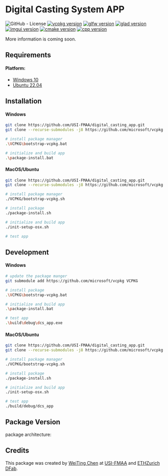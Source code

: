 # **Digital Casting System APP**

![GitHub - License](https://img.shields.io/badge/License-MIT-black.svg)
[![vcpkg version](https://img.shields.io/badge/vcpkg-lastest-white)]()
[![glfw version](https://img.shields.io/badge/glfw-3.3.9-black)](https://github.com/glfw/glfw)
[![glad version](https://img.shields.io/badge/glad-0.1.36-white)](https://github.com/Dav1dde/glad?tab=readme-ov-file)
[![imgui version](https://img.shields.io/badge/imgui-1.90.4-black)](https://github.com/ocornut/imgui)
[![cmake version](https://img.shields.io/badge/cmake-3.20.1-black)](https://cmake.org/)
[![cpp version](https://img.shields.io/badge/c++-20-black)]()

More information is coming soon.

## Requirements

#### Platform:

- [Windows 10](https://www.microsoft.com/en-us/software-download/windows10)
- [Ubuntu 22.04](https://ubuntu.com/download/desktop)


## Installation

#### Windows

```bash
git clone https://github.com/USI-FMAA/digital_casting_app.git
git clone --recurse-submodules -j8 https://github.com/microsoft/vcpkg

# install package manager
.\VCPKG\bootstrap-vcpkg.bat

# initialize and build app
.\package-install.bat
```

#### MacOS/Ubuntu

```bash
git clone https://github.com/USI-FMAA/digital_casting_app.git
git clone --recurse-submodules -j8 https://github.com/microsoft/vcpkg

# install package manager
./VCPKG/bootstrap-vcpkg.sh

# install package
./package-install.sh

# initialize and build app
./init-setup-osx.sh

# test app

```

## Development

#### Windows

```bash
# update the package manger
git submodule add https://github.com/microsoft/vcpkg VCPKG

# install package
.\VCPKG\bootstrap-vcpkg.bat

# initialize and build app
.\package-install.bat

# test app
.\build\debug\dcs_app.exe
```

#### MacOS/Ubuntu

```bash
git clone https://github.com/USI-FMAA/digital_casting_app.git
git clone --recurse-submodules -j8 https://github.com/microsoft/vcpkg

# install package manager
./VCPKG/bootstrap-vcpkg.sh

# install package
./package-install.sh

# initialize and build app
./init-setup-osx.sh

# test app
./build/debug/dcs_app

```
## Package Version

package architecture:



## Credits

This package was created by [WeiTing Chen](https://github.com/WeiTing1991) at [USI-FMAA](https://github.com/USI-FMAA) and [ETHZurich DFab](https://dfab.ch/).

